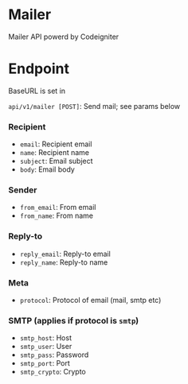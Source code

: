 # Mailer
Mailer API powerd by Codeigniter

# Endpoint

BaseURL is set in 

`api/v1/mailer [POST]`: Send mail; see params below

### Recipient
- `email`: Recipient email
- `name`: Recipient name
- `subject`: Email subject
- `body`: Email body

### Sender 
- `from_email`: From email
- `from_name`: From name

### Reply-to
- `reply_email`: Reply-to email
- `reply_name`: Reply-to name

### Meta
- `protocol`: Protocol of email (mail, smtp etc)

### SMTP (applies if protocol is `smtp`)
- `smtp_host`: Host
- `smtp_user`: User
- `smtp_pass`: Password
- `smtp_port`: Port
- `smtp_crypto`: Crypto